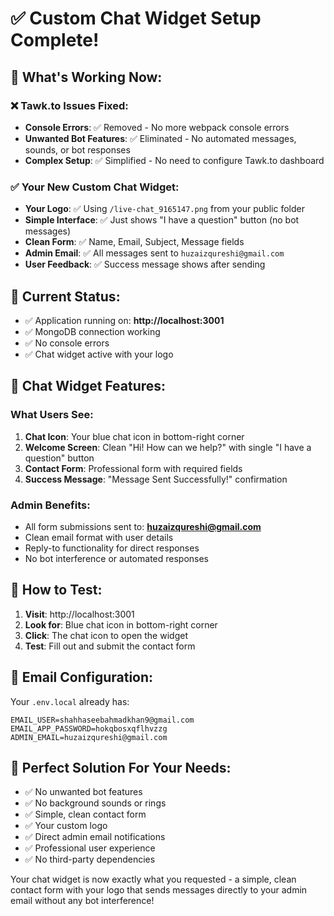 # ✅ Custom Chat Widget Setup Complete!

## 🎉 What's Working Now:

### ❌ **Tawk.to Issues Fixed:**
- **Console Errors**: ✅ Removed - No more webpack console errors
- **Unwanted Bot Features**: ✅ Eliminated - No automated messages, sounds, or bot responses
- **Complex Setup**: ✅ Simplified - No need to configure Tawk.to dashboard

### ✅ **Your New Custom Chat Widget:**
- **Your Logo**: ✅ Using `/live-chat_9165147.png` from your public folder
- **Simple Interface**: ✅ Just shows "I have a question" button (no bot messages)
- **Clean Form**: ✅ Name, Email, Subject, Message fields
- **Admin Email**: ✅ All messages sent to `huzaizqureshi@gmail.com`
- **User Feedback**: ✅ Success message shows after sending

## 🎯 **Current Status:**
- ✅ Application running on: **http://localhost:3001**
- ✅ MongoDB connection working
- ✅ No console errors
- ✅ Chat widget active with your logo

## 🎨 **Chat Widget Features:**

### **What Users See:**
1. **Chat Icon**: Your blue chat icon in bottom-right corner
2. **Welcome Screen**: Clean "Hi! How can we help?" with single "I have a question" button
3. **Contact Form**: Professional form with required fields
4. **Success Message**: "Message Sent Successfully!" confirmation

### **Admin Benefits:**
- All form submissions sent to: **huzaizqureshi@gmail.com**
- Clean email format with user details
- Reply-to functionality for direct responses
- No bot interference or automated responses

## 🚀 **How to Test:**

1. **Visit**: http://localhost:3001
2. **Look for**: Blue chat icon in bottom-right corner
3. **Click**: The chat icon to open the widget
4. **Test**: Fill out and submit the contact form

## 📧 **Email Configuration:**
Your `.env.local` already has:
```env
EMAIL_USER=shahhaseebahmadkhan9@gmail.com
EMAIL_APP_PASSWORD=hokqbosxqflhvzzg
ADMIN_EMAIL=huzaizqureshi@gmail.com
```

## 🎊 **Perfect Solution For Your Needs:**
- ✅ No unwanted bot features
- ✅ No background sounds or rings
- ✅ Simple, clean contact form
- ✅ Your custom logo
- ✅ Direct admin email notifications
- ✅ Professional user experience
- ✅ No third-party dependencies

Your chat widget is now exactly what you requested - a simple, clean contact form with your logo that sends messages directly to your admin email without any bot interference!